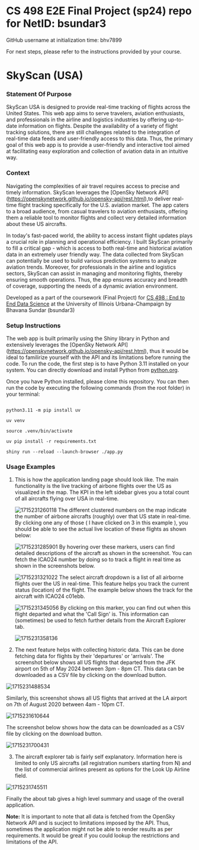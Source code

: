# CS 498 E2E Final Project (sp24) repo for NetID: bsundar3

GitHub username at initialization time: bhv7899

For next steps, please refer to the instructions provided by your course.

# SkyScan (USA)

### Statement Of P**urpose**

SkyScan USA is designed to provide real-time tracking of flights across the United States. This web app aims to serve travelers, aviation enthusiasts, and professionals in the airline and logistics industries by offering up-to-date information on flights. Despite the availability of a variety of flight tracking solutions, there are still challenges related to the integration of real-time data feeds and user-friendly access to this data. Thus, the primary goal of this web app is to provide a user-friendly and interactive tool aimed at facilitating easy exploration and collection of aviation data in an intuitive way.

### **Context**

Navigating the complexities of air travel requires access to precise and timely information. SkyScan leverages the [OpenSky Network API] (https://openskynetwork.github.io/opensky-api/rest.html),to deliver real-time flight tracking specifically for the U.S. aviation market. The app caters to a broad audience, from casual travelers to aviation enthusiasts, offering them a reliable tool to monitor flights and collect very detailed information about these US aircrafts.

In today's fast-paced world, the ability to access instant flight updates plays a crucial role in planning and operational efficiency. I built SkyScan primarily to fill a critical gap - which is access to both real-time and historical aviation data in an extremely user friendly way. The data collected from SkyScan can potentially be used to build various prediction systems to analyze aviation trends. Moreover, for professionals in the airline and logistics sectors, SkyScan can assist in managing and monitoring flights, thereby ensuring smooth operations. Thus, the app ensures accuracy and breadth of coverage, supporting the needs of a dynamic aviation environment.


Developed as a part of the coursework (Final Project) for [CS 498 : End to End Data Science](https://daviddalpiaz.github.io/cs498-sp24/final-project.html) at the University of Illinois Urbana-Champaign by Bhavana Sundar (bsundar3)

### Setup Instructions

The web app is built primarily using the Shiny library in Python and extensively leverages the [OpenSky Network API] (https://openskynetwork.github.io/opensky-api/rest.html), thus it would be ideal to familirize yourself with the API and its limitations before running the code. To run the code, the first step is to have Python 3.11 installed on your system. You can directly download and install Python from [python.org](https://www.python.org/).

Once you have Python installed, please clone this repository. You can then run the code by executing the following commands (from the root folder) in your terminal:

```

python3.11 -m pip install uv

uv venv

source .venv/bin/activate

uv pip install -r requirements.txt

shiny run --reload --launch-browser ./app.py

```

### Usage Examples

1. This is how the application landing page should look like. The main functionality is the live tracking of airbone flights over the US as visualized in the map. The KPI in the left sidebar gives you a total count of all aircrafts flying over USA in real-time.

   ![1715231260118](image/README/1715231260118.png)
   The different clustered numbers on the map indicate the number of airbone aircrafts (roughly) over that US state in real-time. By clicking one any of those ( I have clicked on 3 in this example ), you should be able to see the actual live location of these flights as shown below:

   ![1715231285901](image/README/1715231285901.png)
   By hovering over these markers, users can find detailed descriptions of the aircraft as shown in the screenshot. You can fetch the ICAO24 number by doing so to track a flight in real time as shown in the screenshots below.

   ![1715231321022](image/README/1715231321022.png)
   The select aircraft dropdown is a list of all airborne flights over the US in real-time. This feature helps you track the current status (location) of the flight. The example below shows the track for the aircraft with ICAO24 c01ebb.

   ![1715231345056](image/README/1715231345056.png)
   By clicking on this marker, you can find out when this flight departed and what the 'Call Sign' is. This information can (sometimes) be used to fetch further details from the Aircraft Explorer tab.

   ![1715231358136](image/README/1715231358136.png)
2. The next feature helps with collecting historic data. This can be done fetching data for flights by their 'departures' or 'arrivals'. The screenshot below shows all US flights that departed from the JFK airport on 5th of May 2024 between 3pm - 8pm CT. This data can be downloaded as a CSV file by clicking on the download button. 

![1715231488534](image/README/1715231488534.png)

Similarly, this screenshot shows all US flights that arrived at the LA airport on 7th of August 2020 between 4am - 10pm CT. 

![1715231610644](image/README/1715231610644.png)

The screenshot below shows how the data can be downloaded as a CSV file by clicking on the download button.

![1715231700431](image/README/1715231700431.png)

3. The aircraft explorer tab is fairly self explanatory. Information here is limited to only US aircrafts (all registration numbers starting from N) and the list of commercial airlines present as options for the Look Up Airline field.

![1715231745511](image/README/1715231745511.png)

Finally the about tab gives a high level summary and usage of the overall application.

**Note:** It is important to note that all data is fetched from the OpenSky Network API and is sucject to limitations imposed by the API. Thus, sometimes the application might not be able to render results as per requirements. It would be great if you could  lookup the restrictions and limitations of the API.
